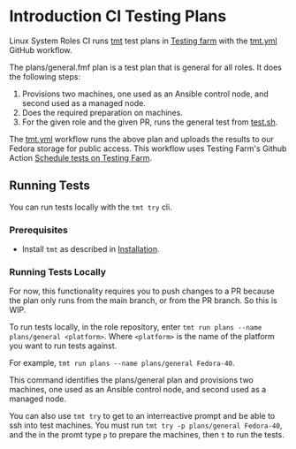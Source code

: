# Introduction CI Testing Plans

Linux System Roles CI runs [tmt](https://tmt.readthedocs.io/en/stable/index.html) test plans in [Testing farm](https://docs.testing-farm.io/Testing%20Farm/0.1/index.html) with the [tmt.yml](https://github.com/linux-system-roles/keylime_server/blob/main/.github/workflows/tmt.yml) GitHub workflow.

The plans/general.fmf plan is a test plan that is general for all roles. It does the following steps:

1. Provisions two machines, one used as an Ansible control node, and second used as a managed node.
2. Does the required preparation on machines.
3. For the given role and the given PR, runs the general test from [test.sh](https://github.com/linux-system-roles/tft-tests/blob/main/tests/general/test.sh).

The [tmt.yml](https://github.com/linux-system-roles/keylime_server/blob/main/.github/workflows/tmt.yml) workflow runs the above plan and uploads the results to our Fedora storage for public access.
This workflow uses Testing Farm's Github Action [Schedule tests on Testing Farm](https://github.com/marketplace/actions/schedule-tests-on-testing-farm).

## Running Tests

You can run tests locally with the `tmt try` cli.

### Prerequisites

* Install `tmt` as described in [Installation](https://tmt.readthedocs.io/en/stable/stories/install.html).

### Running Tests Locally

For now, this functionality requires you to push changes to a PR because the plan only runs from the main branch, or from the PR branch.
So this is WIP.

To run tests locally, in the role repository, enter `tmt run plans --name plans/general <platform>`.
Where `<platform>` is the name of the platform you want to run tests against.

For example, `tmt run plans --name plans/general Fedora-40`.

This command identifies the plans/general plan and provisions two machines, one used as an Ansible control node, and second used as a managed node.

You can also use `tmt try` to get to an interreactive prompt and be able to ssh into test machines.
You must run `tmt try -p plans/general Fedora-40`, and the in the promt type `p` to prepare the machines, then `t` to run the tests.

